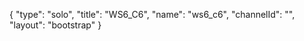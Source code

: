 {
    "type": "solo",
    "title": "WS6_C6",
    "name": "ws6_c6",
    "channelId": "",
    "layout": "bootstrap"
}
